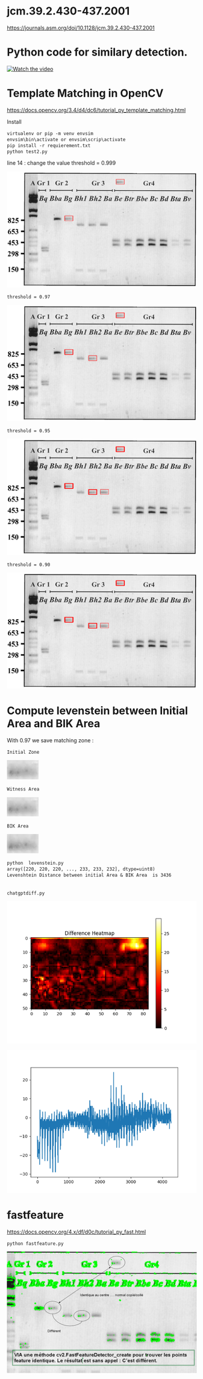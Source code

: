 # jcm.39.2.430-437.2001
https://journals.asm.org/doi/10.1128/jcm.39.2.430-437.2001

# Python code for similary detection. 

[![Watch the video](https://img.youtube.com/vi/WKOYBTMHhmc/default.jpg)](https://youtu.be/WKOYBTMHhmc)




# Template Matching in OpenCV


https://docs.opencv.org/3.4/d4/dc6/tutorial_py_template_matching.html


Install 

    virtualenv or pip -m venv envsim 
    envsim\bin\activate or envsim\scrip\activate
    pip install -r requierement.txt 
    python test2.py 

line 14 : change the value 
    threshold = 0.999

![Template Matching .999!](/res99.png "Template Matching .999")

    threshold = 0.97

    
![Template Matching .97!](/res97.png "Template Matching .97")

    threshold = 0.95

![Template Matching .95!](/res95.png "Template Matching .95")

    threshold = 0.90

![Template Matching .90!](/res95.png "Template Matching .90")


# Compute levenstein between Initial Area and BIK Area

With 0.97 we save matching zone : 

    Initial Zone
    
![Zone initiale!](/crop595_460.png  "Zone initiale")

    Witness Area 

![Zone temoin!](/crop1127_81.png  "Zone temoin")

    BIK Area 
    
![Zone BIK!](/crop843_523.png  "Zone BIK")

 
    python  levenstein.py
    array([220, 220, 220, ..., 233, 233, 232], dtype=uint8)
    Levenshtein Distance between initial Area & BIK Area  is 3436


    chatgptdiff.py 
    
![Heatmap!](/heatmap2.png  "heatmap")


![diff after linearisation of 2 images!](/histodiff.png  "diff after linearisation of two images")


    

# fastfeature

https://docs.opencv.org/4.x/df/d0c/tutorial_py_fast.html


    python fastfeature.py 


    
![Fast Feature reult!](/fastfeature.png "Fast Feature")
